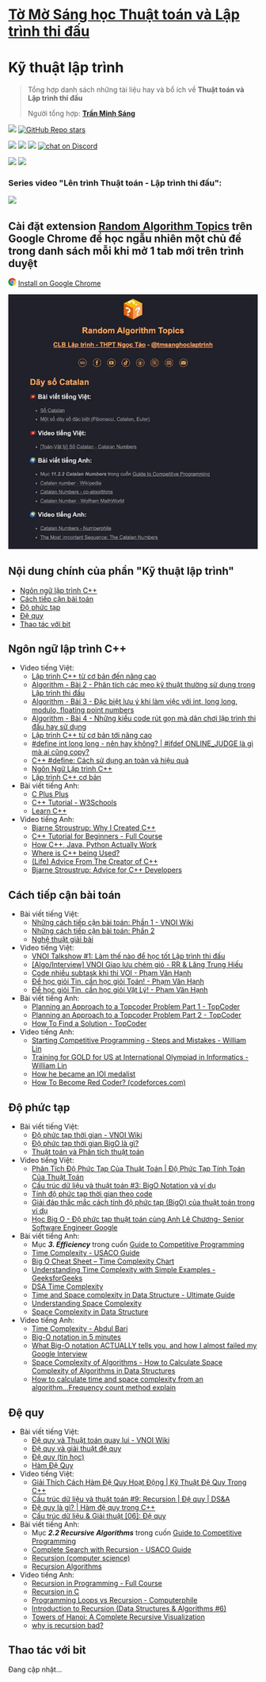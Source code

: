 # [Tờ Mờ Sáng học Thuật toán và Lập trình thi đấu](/README.md)

# Kỹ thuật lập trình

> Tổng hợp danh sách những tài liệu hay và bổ ích về **Thuật toán và Lập trình thi đấu**
> 
> Người tổng hợp: **[Trần Minh Sáng](https://www.facebook.com/sangtran.04/)**

<p align="left">
  <a href="#"><img src="https://img.shields.io/endpoint?url=https%3A%2F%2Fhits.dwyl.com%2Ftmsanghoclaptrinh%2Ftmsang-hoc-thuat-toan.json&label=visitors&color=blue"></a>
  <a href="#"><img alt="GitHub Repo stars" src="https://img.shields.io/github/stars/tmsanghoclaptrinh/tmsang-hoc-thuat-toan"></a>
</p>
<p align="left">
  <a href="https://github.com/tmsanghoclaptrinh"><img src="https://img.shields.io/badge/author-tmsanghoclaptrinh-41454A?logo=github&labelColor=grey"></a>
  <a href="https://facebook.com/clb.it.ngoctao"><img src="https://img.shields.io/badge/facebook-clb.it.ngoctao-41454A?logo=facebook&logoColor=white&labelColor=blue"></a>
  <a href="https://www.youtube.com/@tmsanghoclaptrinh"><img src="https://img.shields.io/badge/youtube-tmsanghoclaptrinh-41454A?logo=youtube&logoColor=white&labelColor=red"></a>
  <a href="https://discord.gg/ajXr5kRKkk"><img src="https://img.shields.io/discord/994125923819458590?logo=discord&logoColor=white&labelColor=5865F2&color=green" alt="chat on Discord"></a>
</p>
<p align="left">
  <a href="https://tmsanghoclaptrinh.com"><img src="https://img.shields.io/badge/blog-tmsanghoclaptrinh.com-white"></a>
  <a href="https://dev.to/tmsanghoclaptrinh"><img src="https://img.shields.io/badge/dev.to-tmsanghoclaptrinh-white"></a>
</p>

### Series video "Lên trình Thuật toán - Lập trình thi đấu": 

[![](https://markdown-videos-api.jorgenkh.no/youtube/AgwnOQbJVvU)](https://www.youtube.com/watch?v=AgwnOQbJVvU&list=PLqfkD788zZGCjhbJsmyhInVAhHBSV8Gqg&index=1)

## Cài đặt extension [Random Algorithm Topics](https://chromewebstore.google.com/detail/random-algorithm-topics/cfbnefdpfhohjhehglbjkchobnaknbkm) trên Google Chrome để học ngẫu nhiên một chủ đề trong danh sách mỗi khi mở 1 tab mới trên trình duyệt

<img src="../media/chrome_logo.png" height=16/> [Install on Google Chrome](https://chromewebstore.google.com/detail/random-algorithm-topics/cfbnefdpfhohjhehglbjkchobnaknbkm)

<img src="../media/screenshot.jpeg" alt="Extension Random Algorithm Topics screenshot">

## Nội dung chính của phần "Kỹ thuật lập trình"

- [Ngôn ngữ lập trình C++](#ngôn-ngữ-lập-trình-c)
- [Cách tiếp cận bài toán](#cách-tiếp-cận-bài-toán)
- [Độ phức tạp](#độ-phức-tạp)
- [Đệ quy](#đệ-quy)
- [Thao tác với bit](#thao-tác-với-bit)

## Ngôn ngữ lập trình C++

- Video tiếng Việt:
    - [Lập trình C++ từ cơ bản đến nâng cao](https://www.youtube.com/playlist?list=PLqfkD788zZGCmOyQaymJv4G-au94QqBLj)
    - [Algorithm - Bài 2 - Phân tích các mẹo kỹ thuật thường sử dụng trong Lập trình thi đấu](https://www.youtube.com/watch?v=S25lf3BlNVg&list=PLqfkD788zZGCjhbJsmyhInVAhHBSV8Gqg&index=3)
    - [Algorithm - Bài 3 - Đặc biệt lưu ý khi làm việc với int, long long, modulo, floating point numbers](https://www.youtube.com/watch?v=8rwyW3VtIAk&list=PLqfkD788zZGCjhbJsmyhInVAhHBSV8Gqg&index=4)
    - [Algorithm - Bài 4 - Những kiểu code rút gọn mà dân chơi lập trình thi đấu hay sử dụng](https://www.youtube.com/watch?v=8rwyW3VtIAk&list=PLqfkD788zZGCjhbJsmyhInVAhHBSV8Gqg&index=5)
    - [Lập trình C++ từ cơ bản tới nâng cao](https://www.youtube.com/playlist?list=PL_-VfJajZj0Uo72G_6tSY4NRLpmffeXSA)
    - [#define int long long - nên hay không? | #ifdef ONLINE_JUDGE là gì mà ai cũng copy?](https://www.youtube.com/watch?v=_OIXGXGt6GI)
    - [C++ #define: Cách sử dụng an toàn và hiệu quả](https://www.youtube.com/watch?v=JiGL4XP9V_Q)
    - [Ngôn Ngữ Lập trình C++](https://www.youtube.com/playlist?list=PLux-_phi0Rz0Hq9fDP4TlOulBl8APKp79)
    - [Lập trình C++ cơ bản](https://www.youtube.com/playlist?list=PL33lvabfss1xagFyyQPRcppjFKMQ7lvJM)
- Bài viết tiếng Anh:
    - [C Plus Plus](https://cplusplus.com/doc/tutorial/)
    - [C++ Tutorial - W3Schools](https://www.w3schools.com/cpp/default.asp)
    - [Learn C++](https://www.learncpp.com/)
- Video tiếng Anh:
    - [Bjarne Stroustrup: Why I Created C++](https://www.youtube.com/watch?v=JBjjnqG0BP8)
    - [C++ Tutorial for Beginners - Full Course](https://www.youtube.com/watch?v=vLnPwxZdW4Y)
    - [How C++, Java, Python Actually Work](https://www.youtube.com/watch?v=hnlz0YYCpBU)
    - [Where is C++ being Used?](https://www.youtube.com/watch?v=UdTzHmjMYBc)
    - [(Life) Advice From The Creator of C++](https://www.youtube.com/watch?v=-QxI-RP6-HM)
    - [Bjarne Stroustrup: Advice for C++ Developers](https://www.youtube.com/watch?v=BzphqTn1wPc)

## Cách tiếp cận bài toán

- Bài viết tiếng Việt:
  - [Những cách tiếp cận bài toán: Phần 1 - VNOI Wiki](https://wiki.vnoi.info/translate/topcoder/Planning-an-Approach-to-a-Topcoder-Problem-Part-1)
  - [Những cách tiếp cận bài toán: Phần 2](https://wiki.vnoi.info/translate/topcoder/Planning-an-Approach-to-a-Topcoder-Problem-Part-2)
  - [Nghệ thuật giải bài](https://wiki.vnoi.info/translate/topcoder/How-to-Find-a-Solution)
- Video tiếng Việt:
  - [VNOI Talkshow #1: Làm thế nào để học tốt Lập trình thi đấu](https://www.youtube.com/watch?v=EPKHm5jrU4o)
  - [[Algo/Interview] VNOI Giao lưu chém gió - RR & Lăng Trung Hiếu](https://www.youtube.com/watch?v=tkBB-JP47b8)
  - [Code nhiều subtask khi thi VOI - Phạm Văn Hạnh](https://www.youtube.com/watch?v=3clQUr9Skw0)
  - [Để học giỏi Tin, cần học giỏi Toán! - Phạm Văn Hạnh](https://www.youtube.com/watch?v=hCwAA3xwv1Q)
  - [Để học giỏi Tin, cần học giỏi Vật Lý! - Phạm Văn Hạnh](https://www.youtube.com/watch?v=iXT67J2hexU)
- Bài viết tiếng Anh:
  - [Planning an Approach to a Topcoder Problem Part 1 - TopCoder](https://www.topcoder.com/thrive/articles/Planning%20an%20Approach%20to%20a%20Topcoder%20Problem%20Part%201)
  - [Planning an Approach to a Topcoder Problem Part 2 - TopCoder](https://www.topcoder.com/thrive/articles/Planning%20an%20Approach%20to%20a%20Topcoder%20Problem%20Part%202)
  - [How To Find a Solution - TopCoder](https://www.topcoder.com/thrive/articles/How%20To%20Find%20a%20Solution)
- Video tiếng Anh:
  - [Starting Competitive Programming - Steps and Mistakes - William Lin](https://www.youtube.com/watch?v=bVKHRtafgPc)
  - [Training for GOLD for US at International Olympiad in Informatics - William Lin](https://www.youtube.com/watch?v=V_Cc4Yk2xe4)
  - [How he became an IOI medalist](https://www.youtube.com/watch?v=2UUUA36mqsQ)
  - [How To Become Red Coder? (codeforces.com)](https://www.youtube.com/watch?v=y7169jEvb-Y)

## Độ phức tạp

- Bài viết tiếng Việt:
  - [Độ phức tạp thời gian - VNOI Wiki](https://wiki.vnoi.info/algo/basic/computational-complexity.md)
  - [Độ phức tạp thời gian BigO là gì?](https://howkteam.vn/course/cau-truc-du-lieu-va-giai-thuat/do-phuc-tap-thoi-gian-bigo-la-gi-4270)
  - [Thuật toán và Phân tích thuật toán](https://viblo.asia/p/bai-11-thuat-toan-va-phan-tich-thuat-toan-bJzKmoxrl9N)
- Video tiếng Việt:
  - [Phân Tích Độ Phức Tạp Của Thuật Toán | Độ Phức Tạp Tính Toán Của Thuật Toán](https://www.youtube.com/watch?v=0W060mNbi40)
  - [Cấu trúc dữ liệu và thuật toán #3: BigO Notation và ví dụ](https://www.youtube.com/watch?v=gIF1WzVvoqk)
  - [Tính độ phức tạp thời gian theo code](https://www.youtube.com/watch?v=oIAATnt4z3o)
  - [Giải đáp thắc mắc cách tính độ phức tạp (BigO) của thuật toán trong ví dụ](https://www.youtube.com/watch?v=rytSoWVcWQQ)
  - [Học Big O - Độ phức tạp thuật toán cùng Anh Lê Chương- Senior Software Engineer Google](https://www.youtube.com/watch?v=U8I1XUgSM3Y)
- Bài viết tiếng Anh:
  - Mục ***3. Efficiency*** trong cuốn [Guide to Competitive Programming](https://drive.google.com/file/d/1-V14oys49VJM6oipdcaIGcLzakaR_Hkn/view)
  - [Time Complexity - USACO Guide](https://usaco.guide/bronze/time-comp?lang=cpp)
  - [Big O Cheat Sheet – Time Complexity Chart](https://www.freecodecamp.org/news/big-o-cheat-sheet-time-complexity-chart/)
  - [Understanding Time Complexity with Simple Examples - GeeksforGeeks](https://www.geeksforgeeks.org/understanding-time-complexity-simple-examples/)
  - [DSA Time Complexity](https://www.w3schools.com/dsa/dsa_timecomplexity_theory.php)
  - [Time and Space complexity in Data Structure - Ultimate Guide](https://www.simplilearn.com/tutorials/data-structure-tutorial/time-and-space-complexity)
  - [Understanding Space Complexity](https://www.baeldung.com/cs/space-complexity)
  - [Space Complexity in Data Structure](https://www.scaler.com/topics/data-structures/space-complexity-in-data-structure/)
- Video tiếng Anh:
  - [Time Complexity - Abdul Bari](https://www.youtube.com/watch?v=9TlHvipP5yA)
  - [Big-O notation in 5 minutes](https://www.youtube.com/watch?v=__vX2sjlpXU)
  - [What Big-O notation ACTUALLY tells you, and how I almost failed my Google Interview](https://www.youtube.com/watch?v=gCzOhZ_LUps)
  - [Space Complexity of Algorithms - How to Calculate Space Complexity of Algorithms in Data Structures](https://www.youtube.com/watch?v=yOb0BL-84h8)
  - [How to calculate time and space complexity from an algorithm...Frequency count method explain](https://www.youtube.com/watch?v=To1LR-Bz-Iw)

## Đệ quy

- Bài viết tiếng Việt:
  - [Đệ quy và Thuật toán quay lui - VNOI Wiki](https://wiki.vnoi.info/algo/basic/backtracking.md)
  - [Đệ quy và giải thuật đệ quy](https://viblo.asia/p/de-quy-va-giai-thuat-de-quy-gGJ5969JKX2)
  - [Đệ quy (tin học)](https://vi.wikipedia.org/wiki/%C4%90%E1%BB%87_quy_%28tin_h%E1%BB%8Dc%29)
  - [Hàm Đệ Quy](https://blog.28tech.com.vn/c-ham-de-quy)
- Video tiếng Việt:
  - [Giải Thích Cách Hàm Đệ Quy Hoạt Động | Kỹ Thuật Đệ Quy Trong C++](https://www.youtube.com/watch?v=eQ3VpTtc9lE)
  - [Cấu trúc dữ liệu và thuật toán #9: Recursion | Đệ quy | DS&A](https://www.youtube.com/watch?v=S9QvQ56t9xo)
  - [Đệ quy là gì? | Hàm đệ quy trong C++]()
  - [Cấu trúc dữ liệu & Giải thuật [06]: Đệ quy](https://www.youtube.com/watch?v=tHo18sWKqDs)
- Bài viết tiếng Anh:
  - Mục ***2.2 Recursive Algorithms*** trong cuốn [Guide to Competitive Programming](https://drive.google.com/file/d/1-V14oys49VJM6oipdcaIGcLzakaR_Hkn/view)
  - [Complete Search with Recursion - USACO Guide](https://usaco.guide/bronze/complete-rec)
  - [Recursion (computer science)](https://en.wikipedia.org/wiki/Recursion_%28computer_science%29)
  - [Recursion Algorithms](https://www.geeksforgeeks.org/recursion-algorithms/)
- Video tiếng Anh:
  - [Recursion in Programming - Full Course](https://www.youtube.com/watch?v=IJDJ0kBx2LM)
  - [Recursion in C](https://www.youtube.com/watch?v=kepBmgvWNDw)
  - [Programming Loops vs Recursion - Computerphile](https://www.youtube.com/watch?v=HXNhEYqFo0o)
  - [Introduction to Recursion (Data Structures & Algorithms #6)](https://www.youtube.com/watch?v=B0NtAFf4bvU)
  - [Towers of Hanoi: A Complete Recursive Visualization](https://www.youtube.com/watch?v=rf6uf3jNjbo)
  - [why is recursion bad?](https://www.youtube.com/watch?v=mMEmNX6aW_k)

## Thao tác với bit

Đang cập nhật...